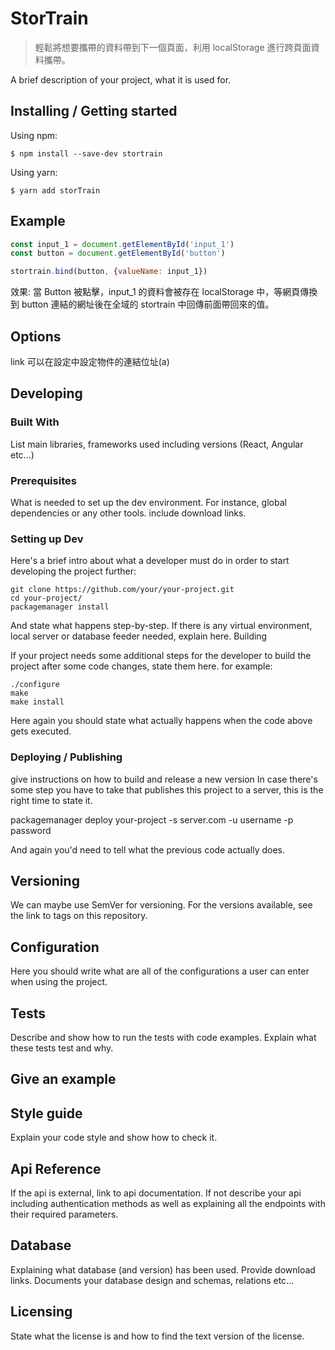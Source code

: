 
# StorTrain
> 輕鬆將想要攜帶的資料帶到下一個頁面，利用 localStorage 進行跨頁面資料攜帶。

A brief description of your project, what it is used for.

## Installing / Getting started

Using npm:

```shell
$ npm install --save-dev stortrain
```
Using yarn:

```shell
$ yarn add storTrain
```

## Example
```js
const input_1 = document.getElementById('input_1')
const button = document.getElementById('button')

stortrain.bind(button, {valueName: input_1})
```

效果: 當 Button 被點擊，input_1 的資料會被存在 localStorage 中，等網頁傳換到 button 連結的網址後在全域的 stortrain 中回傳前面帶回來的值。

## Options
link 可以在設定中設定物件的連結位址(a)

## Developing
### Built With

List main libraries, frameworks used including versions (React, Angular etc...)
### Prerequisites

What is needed to set up the dev environment. For instance, global dependencies or any other tools. include download links.
### Setting up Dev

Here's a brief intro about what a developer must do in order to start developing the project further:

```shell
git clone https://github.com/your/your-project.git
cd your-project/
packagemanager install
```

And state what happens step-by-step. If there is any virtual environment, local server or database feeder needed, explain here.
Building

If your project needs some additional steps for the developer to build the project after some code changes, state them here. for example:

```shell
./configure
make
make install
```

Here again you should state what actually happens when the code above gets executed.
### Deploying / Publishing

give instructions on how to build and release a new version In case there's some step you have to take that publishes this project to a server, this is the right time to state it.

packagemanager deploy your-project -s server.com -u username -p password

And again you'd need to tell what the previous code actually does.
## Versioning

We can maybe use SemVer for versioning. For the versions available, see the link to tags on this repository.
## Configuration

Here you should write what are all of the configurations a user can enter when using the project.
## Tests

Describe and show how to run the tests with code examples. Explain what these tests test and why.

## Give an example

## Style guide

Explain your code style and show how to check it.
## Api Reference

If the api is external, link to api documentation. If not describe your api including authentication methods as well as explaining all the endpoints with their required parameters.
## Database

Explaining what database (and version) has been used. Provide download links. Documents your database design and schemas, relations etc...
## Licensing

State what the license is and how to find the text version of the license.

